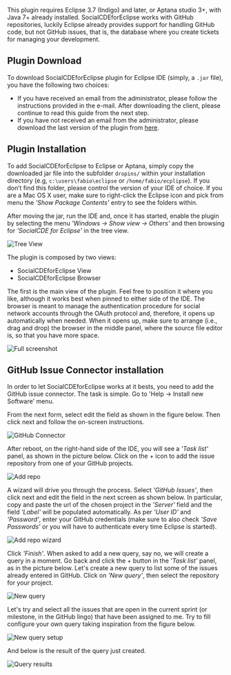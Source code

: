 This plugin requires Eclipse 3.7 (Indigo) and later, or Aptana studio 3+, with Java 7+ already installed. SocialCDEforEclipse works with GitHub repositories, luckily Eclipse already provides support for handling GitHub code, but not GitHub issues, that is, the database where you create tickets for managing your development. 

## Plugin Download
To download SocialCDEforEclipse plugin for Eclipse IDE (simply, a `.jar` file), you have the following two choices:
* If you have received an email from the administrator, please follow the instructions provided in the e-mail. After downloading the client, please continue to read this guide from the next step.
* If you have not received an email from the administrator, please download the last version of the plugin from [here](https://github.com/collab-uniba/socialcde4eclipse/tree/master/it.uniba.di.socialCDEforEclipse/downloadClient).

## Plugin Installation
To add SocialCDEforEclipse to Eclipse or Aptana, simply copy the downloaded jar file into the subfolder `dropins/` within your installation directory (e.g, `c:\users\fabio\eclipse` or `/home/fabio/ecplipse`). 
If you don’t find this folder, please control the version of your IDE of choice. If you are a Mac OS X user, make sure to right-click the Eclipse icon and pick from menu the _'Show Package Contents'_ entry to see the folders within.

After moving the jar, run the IDE and, once it has started, enable the plugin by selecting the menu _'Windows -> Show view -> Others'_ and then browsing for _'SocialCDE for Eclipse'_ in the tree view.

![Tree View](https://github.com/collab-uniba/socialcde4eclipse/blob/master/wikiImage/treeview.png)

The plugin is composed by two views:
* SocialCDEforEclipse View
* SocialCDEforEclipse Browser

The first is the main view of the plugin. Feel free to position it where you like, although it works best when pinned to either side of the IDE. The browser is meant to manage the authentication procedure for social network accounts through the OAuth protocol and, therefore, it opens up automatically when needed.
When it opens up, make sure to arrange (i.e., drag and drop) the browser in the middle panel, where the source file editor is, so that you have more space.

![Full screenshot](https://github.com/collab-uniba/socialcde4eclipse/blob/master/wikiImage/fullscreenshot.png)

## GitHub Issue Connector installation
In order to let SocialCDEforEclipse works at it bests, you need to add the GitHub issue connector. The task is simple. Go to 'Help -> Install new Software' menu.

From the next form, select edit the field as shown in the figure below. Then click next and follow the on-screen instructions.

![GitHub Connector](https://github.com/collab-uniba/socialcde4eclipse/blob/master/wikiImage/github_connector.png)

After reboot, on the right-hand side of the IDE, you will see a _'Task list'_ panel, as shown in the picture below. Click on the + icon to add the issue repository from one of your GitHub projects.

![Add repo](https://github.com/collab-uniba/socialcde4eclipse/blob/master/wikiImage/add%20issue%20repo.png)

A wizard will drive you through the process. Select _'GitHub Issues'_, then click next and edit the field in the next screen as shown below. In particular, copy and paste the url of the chosen project in the _'Server'_ field and the field _'Label'_ will be populated automatically. As per _'User ID'_ and _'Password'_, enter your GitHub credentials (make sure to also check _'Save Passwords'_ or you will have to authenticate every time Eclipse is started).

![Add repo wizard](https://github.com/collab-uniba/socialcde4eclipse/blob/master/wikiImage/add%20issue%20repo%202.png)

Click _'Finish'_. When asked to add a new query, say no, we will create a query in a moment. Go back and click the + button in the _'Task list'_ panel, as in the picture below. Let's create a new query to list some of the issues already entered in GitHub. Click on _'New query'_, then select the repository for your project.

![New query](https://github.com/collab-uniba/socialcde4eclipse/blob/master/wikiImage/new%20query.png)

Let's try and select all the issues that are open in the current sprint (or milestone, in the GitHub lingo) that have been assigned to me. Try to fill configure your own query taking inspiration from the figure below.

![New query setup](https://github.com/collab-uniba/socialcde4eclipse/blob/master/wikiImage/new%20query_2.png)

And below is the result of the query just created.

![Query results](https://github.com/collab-uniba/socialcde4eclipse/blob/master/wikiImage/query%20result.png)

